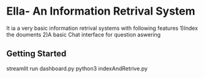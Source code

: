 # Ella- An Information Retrival System
It ia a very basic information retrival systems with following features 
  1)Index the douments 
  2)A basic Chat interface for question aswering 
## Getting Started
streamlit run dashboard.py
python3 indexAndRetrive.py
